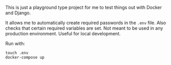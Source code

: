 This is just a playground type project for me to test things out with Docker and Django.

It allows me to automatically create required passwords in the `.env` file.
Also checks that certain required variables are set.
Not meant to be used in any production environment. Useful for local development.

Run with:
```
touch .env
docker-compose up
```
